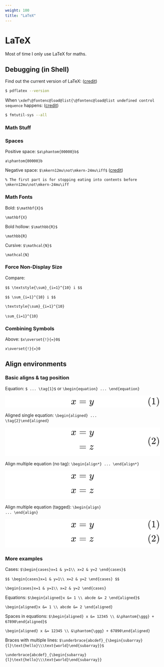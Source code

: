 ```yaml
---
weight: 100
title: "LaTeX"
---
```


# LaTeX

Most of time I only use LaTeX for maths.

## Debugging (in Shell)

Find out the current version of LaTeX: \([credit](https://superuser.com/a/492743)\)

```bash
$ pdflatex --version
```

When `\xdef\@fontenc@load@list{\@fontenc@load@list undefined control sequence` happens: \([credit](https://stackoverflow.com/a/60493558/10668706)\)

```bash
$ fmtutil-sys --all
```

### Math Stuff

### Spaces

Positive space: `$a\phantom{00000}b$`

```text
a\phantom{00000}b
```

Negative space: `$\mkern12mu\not\mkern-24mu\iff$` \([credit](https://tex.stackexchange.com/a/67913/206709)\)

```text
% The first part is for stopping eating into contents before
\mkern12mu\not\mkern-24mu\iff
```

### Math Fonts

Bold: `$\mathbf{X}$`

```text
\mathbf{X}
```

Bold hollow: `$\mathbb{R}$`

```text
\mathbb{R}
```

Cursive: `$\mathcal{N}$`

```text
\mathcal{N}
```

### Force Non-Display Size

Compare:

`$$
\textstyle{\sum}_{i=1}^{10} i
$$`

`$$
\sum_{i=1}^{10} i
$$`

```text
\textstyle{\sum}_{i=1}^{10}

\sum_{i=1}^{10}
```

### Combining Symbols

Above: `$x\overset{!}{=}0$`

```text
x\overset{!}{=}0
```

## Align environments

### Basic aligns & tag position

Equation: <code class="nolatex">$ ... \tag{1}$</code>  or <code class="nolatex">\begin{equation} ... \end{equation}</code>

![Equation  with tag](/img/latex_equation.png)

Aligned single equation: <code class="nolatex">\begin{aligned} ... \tag{2}\end{aligned}</code>

![Aligned single equation with tag](/img/latex_aligned.png)

Align multiple equation (no tag): <code class="nolatex">\begin{align*} ... \end{align*}</code>

![Align multiple equation with no tag](/img/latex_align_star.png)

Align multiple equation (tagged): <code class="nolatex">\begin{align} ... \end{align}</code>

![Align multiple equation with tag](/img/latex_align.png)

### More examples

Cases: `$\begin{cases}x=1 & y=1\\ x=2 & y=2 \end{cases}$`

`$$
\begin{cases}x=1 & y=1\\ x=2 & y=2 \end{cases}
$$`

```text
\begin{cases}x=1 & y=1\\ x=2 & y=2 \end{cases}
```

Equations: `$\begin{aligned}x &= 1 \\ abcde &= 2 \end{aligned}$`

```text
\begin{aligned}x &= 1 \\ abcde &= 2 \end{aligned}
```

Spaces in equations: `$\begin{aligned} x &= 12345 \\ &\phantom{\ggg} + 67890\end{aligned}$`

```text
\begin{aligned} x &= 12345 \\ &\phantom{\ggg} + 67890\end{aligned}
```

Braces with multiple lines: `$\underbrace{abcdef}_{\begin{subarray}{l}\text{hello}\\\text{world}\end{subarray}}$`

```text
\underbrace{abcdef}_{\begin{subarray}{l}\text{hello}\\\text{world}\end{subarray}}
```


